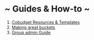 # ~ Guides & How-to ~

1. [Cobudget Resources & Templates](/learn-how-to-use-cobudget.md)
2. [Making great buckets](/guides-and-how-to/making-great-buckets.md)
3. [Group admin Guide](/group-admin-guide.md)



